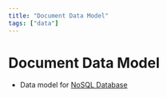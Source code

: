 ```yaml
---
title: "Document Data Model"
tags: ["data"]
---
```


# Document Data Model

- Data model for [NoSQL Database][nosql]

[nosql]: ./nonrelational_database.md
